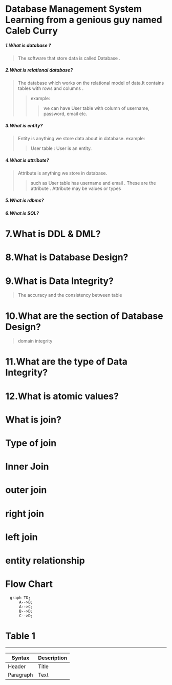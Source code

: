 # Database Management System Learning from a genious guy named Caleb Curry

##### 1.What is database ?
  >The software that store data is called Database .

##### 2.What is relational database?
 >The database which works on the relational model of data.It contains tables with rows and columns .
 >>example:
 >>>we can have User table with column of username, password, email etc.

##### 3.What is entity?
>Entity is anything we store data about in database.
>example:
>>User table : User is an entity.

##### 4.What is attribute?
>Attribute is anything we store in database.
>>such as User table has username and email . These are the attribute . Attribute may be values or types
#####  5.What is rdbms?

##### 6.What is SQL?

# 7.What is DDL & DML?

# 8.What is Database Design? 

# 9.What is Data Integrity?
>The accuracy and the consistency between table

# 10.What are the section of Database Design?
>domain integrity 

# 11.What are the type of Data Integrity?

# 12.What is atomic values?
# What is join?
# Type of join
# Inner Join
# outer join
# right join
# left join
# entity relationship 

# Flow Chart 
```mermaid
  graph TD;
      A-->B;
      A-->C;
      B-->D;
      C-->D;
```

# Table 1

________________
| Syntax      | Description |
| ----------- | ----------- |
| Header      | Title       |
| Paragraph   | Text    


